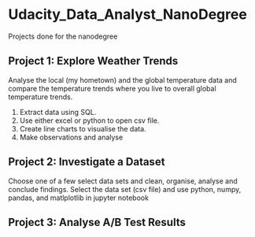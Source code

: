 # Udacity_Data_Analyst_NanoDegree
Projects done for the nanodegree

## Project 1: Explore Weather Trends
Analyse the local (my hometown) and the global temperature data and compare the temperature trends where you live to overall global temperature trends.
1. Extract data using SQL.
2. Use either excel or python to open csv file.
3. Create line charts to visualise the data.
4. Make observations and analyse

## Project 2: Investigate a Dataset
Choose one of a few select data sets and clean, organise, analyse and conclude findings.
Select the data set (csv file) and use python, numpy, pandas, and matlplotlib in jupyter notebook

## Project 3: Analyse A/B Test Results
